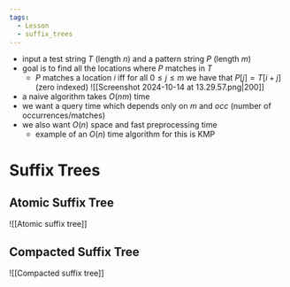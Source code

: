 ```yaml
---
tags:
  - Lesson
  - suffix_trees
---
```

- input a test string $T$ (length $n$) and a pattern string $P$ (length $m$)
- goal is to find all the locations where $P$ matches in $T$
	- $P$ matches a location $i$ iff for all $0\leq j \leq m$ we have that $P[j]=T[i+j]$ (zero indexed)
![[Screenshot 2024-10-14 at 13.29.57.png|200]]
- a naive algorithm takes $O(nm)$ time
- we want a query time which depends only on $m$ and $occ$ (number of occurrences/matches)
- we also want $O(n)$ space and fast preprocessing time
	- example of an $O(n)$ time algorithm for this is KMP
# Suffix Trees
## Atomic Suffix Tree
![[Atomic suffix tree]]
## Compacted Suffix Tree
![[Compacted suffix tree]]
